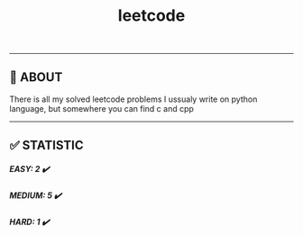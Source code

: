 <div align="center" id="top"> 
</div>
<h1 align="center">leetcode</h1>
<br>

---
## :dart: ABOUT ##

There is all my solved leetcode problems
I ussualy write on python language, but 
somewhere you can find c and cpp

---

## :white_check_mark: STATISTIC ##
 
##### EASY:  2 :heavy_check_mark:  
##### MEDIUM:  5 :heavy_check_mark:  
##### HARD:  1 :heavy_check_mark:  
